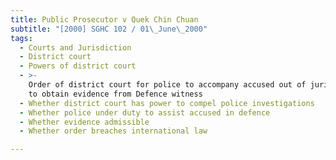 ```yaml
---
title: Public Prosecutor v Quek Chin Chuan
subtitle: "[2000] SGHC 102 / 01\_June\_2000"
tags:
  - Courts and Jurisdiction
  - District court
  - Powers of district court
  - >-
    Order of district court for police to accompany accused out of jurisdiction
    to obtain evidence from Defence witness
  - Whether district court has power to compel police investigations
  - Whether police under duty to assist accused in defence
  - Whether evidence admissible
  - Whether order breaches international law

---
```



